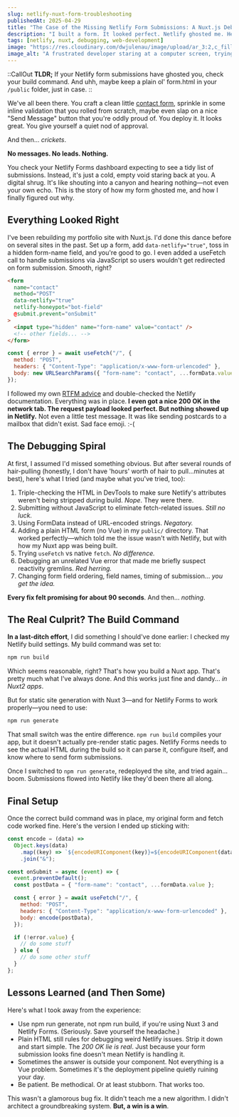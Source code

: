 ```yaml
---
slug: netlify-nuxt-form-troubleshooting
publishedAt: 2025-04-29
title: "The Case of the Missing Netlify Form Submissions: A Nuxt.js Debugging Odyssey"
description: "I built a form. It looked perfect. Netlify ghosted me. Here's how I finally got the submissions to show up&mdash;and how to avoid the same five-hour rabbit hole the next time I have to build a simple form."
tags: [netlify, nuxt, debugging, web-development]
image: "https://res.cloudinary.com/dwjulenau/image/upload/ar_3:2,c_fill,dpr_auto,f_auto,fl_progressive,q_auto/v1745983435/josh-portfolio/assets_task_01jt2bea62fmnam8yqha1nb72d_1745983373_img_0.webp"
image_alt: "A frustrated developer staring at a computer screen, trying to debug a form submission issue."
---
```

::CallOut
<strong>TLDR;</strong> If your Netlify form submissions have ghosted you, check your build command. And uhh, maybe keep a plain ol' form.html in your `/public` folder, just in case.
::

We've all been there. You craft a clean little [contact form](/contact), sprinkle in some inline validation that you rolled from scratch, maybe even slap on a nice "Send Message" button that you're oddly proud of. You deploy it. It looks great. You give yourself a quiet nod of approval.

And then... <em>crickets</em>.

<strong>No messages. No leads. Nothing.</strong>

You check your Netlify Forms dashboard expecting to see a tidy list of submissions. Instead, it's just a cold, empty void staring back at you. A digital shrug. It's like shouting into a canyon and hearing nothing&mdash;not even your own echo. This is the story of how my form ghosted me, and how I finally figured out why.

## Everything Looked Right
I've been rebuilding my portfolio site with Nuxt.js. I'd done this dance before on several sites in the past. Set up a form, add `data-netlify="true"`, toss in a hidden form-name field, and you're good to go. I even added a useFetch call to handle submissions via JavaScript so users wouldn't get redirected on form submission. Smooth, right?

```html
<form
  name="contact"
  method="POST"
  data-netlify="true"
  netlify-honeypot="bot-field"
  @submit.prevent="onSubmit"
>
  <input type="hidden" name="form-name" value="contact" />
  <!-- other fields... -->
</form>
```
```js
const { error } = await useFetch("/", {
  method: "POST",
  headers: { "Content-Type": "application/x-www-form-urlencoded" },
  body: new URLSearchParams({ "form-name": "contact", ...formData.value }).toString(),
});
```

I followed my own [RTFM advice](/projects/forever-project#rtfm-seriously) and double-checked the Netlify documentation. Everything was in place.<strong> I even got a nice 200 OK in the network tab. The request payload looked perfect. But nothing showed up in Netlify.</strong> Not even a little test message. It was like sending postcards to a mailbox that didn't exist. Sad face emoji. :-(

## The Debugging Spiral
At first, I assumed I'd missed something obvious. But after several rounds of hair-pulling (honestly, I don't have 'hours' worth of hair to pull...minutes at best), here's what I tried (and maybe what you've tried, too):

1. Triple-checking the HTML in DevTools to make sure Netlify's attributes weren't being stripped during build. <em>Nope</em>. They were there.
1. Submitting without JavaScript to eliminate fetch-related issues. <em>Still no luck.</em>
1. Using FormData instead of URL-encoded strings. <em>Negatory.</em>
1. Adding a plain HTML form (no Vue) in my `public/` directory. That worked perfectly&mdash;which told me the issue wasn't with Netlify, but with how my Nuxt app was being built.
1. Trying `useFetch` vs native `fetch`. <em>No difference.</em>
1. Debugging an unrelated Vue error that made me briefly suspect reactivity gremlins. <em>Red herring.</em>
1. Changing form field ordering, field names, timing of submission... <em>you get the idea.</em>

<strong>Every fix felt promising for about 90 seconds</strong>. And then… <em>nothing</em>.

## The Real Culprit? The Build Command
<strong>In a last-ditch effort</strong>, I did something I should've done earlier: I checked my Netlify build settings. My build command was set to:

```bash
npm run build
```
Which seems reasonable, right? That's how you build a Nuxt app. That's pretty much what I've always done. And this works just fine and dandy... <em>in Nuxt2 apps</em>.

But for static site generation with Nuxt 3&mdash;and for Netlify Forms to work properly&mdash;you need to use:

```bash
npm run generate
```

That small switch was the entire difference. `npm run build` compiles your app, but it doesn't actually pre-render static pages. Netlify Forms needs to see the actual HTML during the build so it can parse it, configure itself, and know where to send form submissions.

Once I switched to `npm run generate`, redeployed the site, and tried again… boom. Submissions flowed into Netlify like they'd been there all along.


## Final Setup
Once the correct build command was in place, my original form and fetch code worked fine. Here's the version I ended up sticking with:

```js
const encode = (data) =>
  Object.keys(data)
    .map((key) => `${encodeURIComponent(key)}=${encodeURIComponent(data[key])}`)
    .join("&");

const onSubmit = async (event) => {
  event.preventDefault();
  const postData = { "form-name": "contact", ...formData.value };

  const { error } = await useFetch("/", {
    method: "POST",
    headers: { "Content-Type": "application/x-www-form-urlencoded" },
    body: encode(postData),
  });

  if (!error.value) {
    // do some stuff
  } else {
    // do some other stuff
  }
};
```

## Lessons Learned (and Then Some)

Here's what I took away from the experience:

- Use npm run generate, not npm run build, if you're using Nuxt 3 and Netlify Forms. (Seriously. Save yourself the headache.)
- Plain HTML still rules for debugging weird Netlify issues. Strip it down and start simple. The <em>200 OK lie is real</em>. Just because your form submission looks fine doesn't mean Netlify is handling it.
- Sometimes the answer is outside your component. Not everything is a Vue problem. Sometimes it's the deployment pipeline quietly ruining your day.
- Be patient. Be methodical. Or at least stubborn. That works too.

This wasn't a glamorous bug fix. It didn't teach me a new algorithm. I didn't architect a groundbreaking system. <strong>But, a win is a win</strong>.
